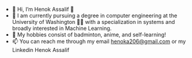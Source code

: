 - 👋 Hi, I’m Henok Assalif 🌱
- 👀 I am currently pursuing a degree in computer engineering at the University of Washington 💜💛 with a specialization in systems and broadly interested in Machine Learning. 
- 🌱 My hobbies consist of badminton, anime, and self-learning!
- 📫 You can reach me through my email henoka206@gmail.com or my Linkedin Henok Assalif
